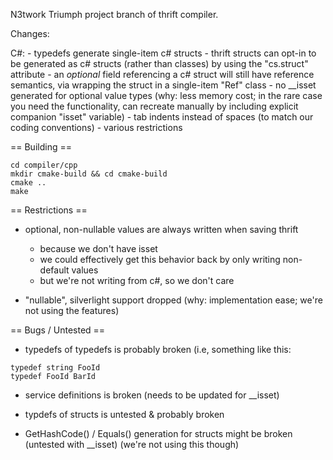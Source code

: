 N3twork Triumph project branch of thrift compiler.

Changes:

C#:
	- typedefs generate single-item c# structs
	- thrift structs can opt-in to be generated as c# structs (rather than classes) by using the "cs.struct" attribute
		- an *optional* field referencing a c# struct will still have reference semantics, via wrapping the struct in a single-item "Ref" class
	- no __isset generated for optional value types (why: less memory cost; in the rare case you need the functionality, can recreate manually by including explicit companion "isset" variable)
	- tab indents instead of spaces (to match our coding conventions)
	- various restrictions 
	
== Building ==

```
cd compiler/cpp
mkdir cmake-build && cd cmake-build
cmake ..
make
```
	
== Restrictions ==

- optional, non-nullable values are always written when saving thrift
	- because we don't have isset
	- we could effectively get this behavior back by only writing non-default values
	- but we're not writing from c#, so we don't care
	
- "nullable", silverlight support dropped (why: implementation ease; we're not using the features)
	
== Bugs / Untested ==

- typedefs of typedefs is probably broken (i.e, something like this:

```
typedef string FooId
typedef FooId BarId
```

- service definitions is broken (needs to be updated for __isset)

- typdefs of structs is untested & probably broken

- GetHashCode() / Equals() generation for structs might be broken (untested with __isset) (we're not using this though)
